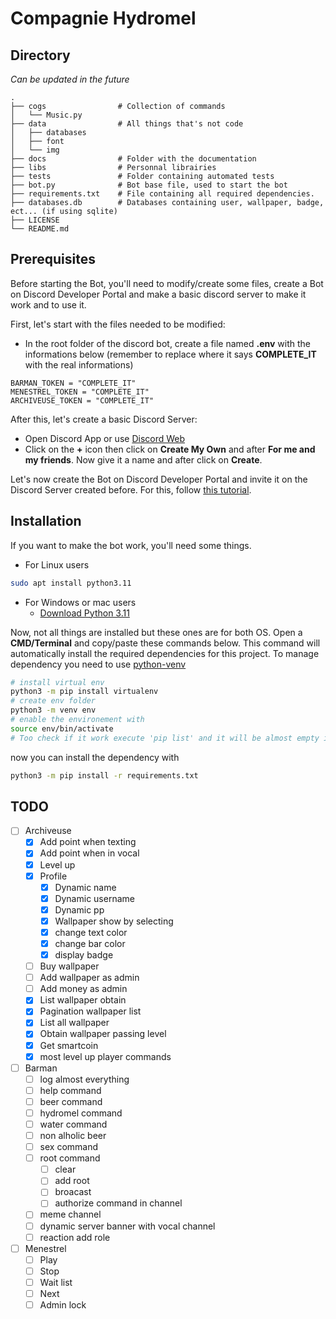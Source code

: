 # Compagnie Hydromel

## Directory

*Can be updated in the future*

```
.
├── cogs                # Collection of commands
│   └── Music.py
├── data                # All things that's not code
│   ├── databases
│   ├── font
│   └── img
├── docs                # Folder with the documentation
├── libs                # Personnal librairies
├── tests               # Folder containing automated tests
├── bot.py              # Bot base file, used to start the bot
├── requirements.txt    # File containing all required dependencies.
├── databases.db        # Databases containing user, wallpaper, badge, ect... (if using sqlite)
├── LICENSE
└── README.md
```

## Prerequisites

Before starting the Bot, you'll need to modify/create some files, create a Bot on Discord Developer Portal and make a basic discord server to make it work and to use it.

First, let's start with the files needed to be modified:
- In the root folder of the discord bot, create a file named **.env** with the informations below (remember to replace where it says **COMPLETE_IT** with the real informations)
``` Env
BARMAN_TOKEN = "COMPLETE_IT"
MENESTREL_TOKEN = "COMPLETE_IT"
ARCHIVEUSE_TOKEN = "COMPLETE_IT"
```

After this, let's create a basic Discord Server:
- Open Discord App or use [Discord Web](https://discord.com/app)
- Click on the **+** icon then click on **Create My Own** and after **For me and my friends**. Now give it a name and after click on **Create**.

Let's now create the Bot on Discord Developer Portal and invite it on the Discord Server created before. For this, follow [this tutorial](https://docs.pycord.dev/en/stable/discord.html).

## Installation

If you want to make the bot work, you'll need some things.

- For Linux users
``` bash
sudo apt install python3.11
```

- For Windows or mac users
    - [Download Python 3.11](https://www.python.org/downloads/release/python-3114/)

Now, not all things are installed but these ones are for both OS. Open a **CMD/Terminal** and copy/paste these commands below. This command will automatically install the required dependencies for this project.
To manage dependency you need to use [python-venv](https://packaging.python.org/en/latest/guides/installing-using-pip-and-virtual-environments/)
```bash
# install virtual env
python3 -m pip install virtualenv 
# create env folder
python3 -m venv env 
# enable the environement with
source env/bin/activate
# Too check if it work execute 'pip list' and it will be almost empty if you were already owning some python package or not
```
now you can install the dependency with
```bash
python3 -m pip install -r requirements.txt
```

## TODO 

- [ ] Archiveuse
  - [x] Add point when texting 
  - [x] Add point when in vocal
  - [x] Level up
  - [x] Profile
    - [x] Dynamic name 
    - [x] Dynamic username
    - [x] Dynamic pp
    - [x] Wallpaper show by selecting
    - [x] change text color
    - [x] change bar color
    - [x] display badge
  - [ ] Buy wallpaper 
  - [ ] Add wallpaper as admin 
  - [ ] Add money as admin
  - [x] List wallpaper obtain 
  - [x] Pagination wallpaper list
  - [x] List all wallpaper
  - [x] Obtain wallpaper passing level
  - [x] Get smartcoin
  - [x] most level up player commands
- [ ] Barman 
  - [ ] log almost everything 
  - [ ] help command
  - [ ] beer command
  - [ ] hydromel command
  - [ ] water command
  - [ ] non alholic beer
  - [ ] sex command
  - [ ] root command 
    - [ ] clear 
    - [ ] add root
    - [ ] broacast 
    - [ ] authorize command in channel
  - [ ] meme channel 
  - [ ] dynamic server banner with vocal channel
  - [ ] reaction add role
- [ ] Menestrel 
  - [ ] Play
  - [ ] Stop
  - [ ] Wait list 
  - [ ] Next
  - [ ] Admin lock